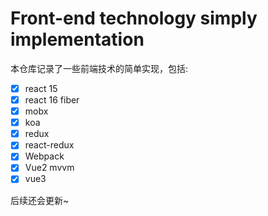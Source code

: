 # Front-end technology simply implementation

本仓库记录了一些前端技术的简单实现，包括:

- [x] react 15
- [x] react 16 fiber
- [x] mobx
- [x] koa
- [x] redux
- [x] react-redux
- [x] Webpack
- [x] Vue2 mvvm
- [x] vue3

后续还会更新~
